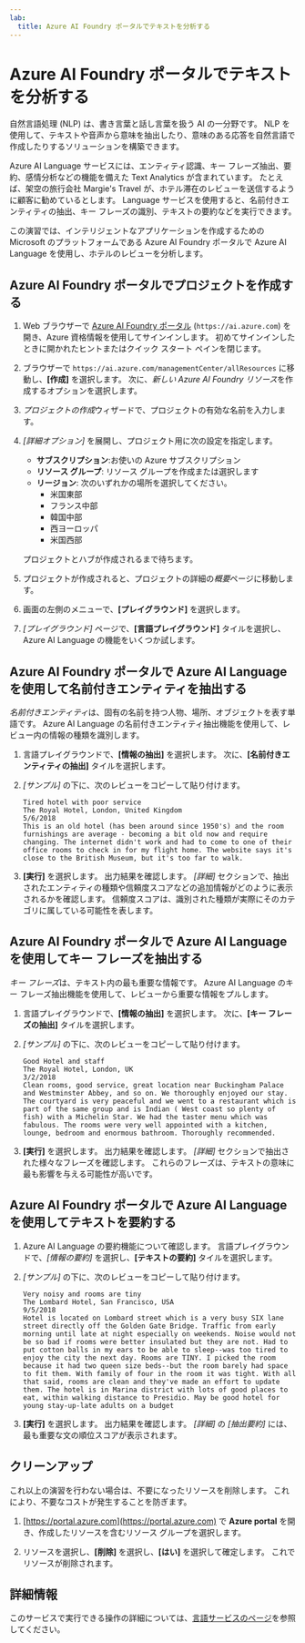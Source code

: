 ```yaml
---
lab:
  title: Azure AI Foundry ポータルでテキストを分析する
---
```


# Azure AI Foundry ポータルでテキストを分析する

自然言語処理 (NLP) は、書き言葉と話し言葉を扱う AI の一分野です。 NLP を使用して、テキストや音声から意味を抽出したり、意味のある応答を自然言語で作成したりするソリューションを構築できます。

Azure AI Language サービスには、エンティティ認識、キー フレーズ抽出、要約、感情分析などの機能を備えた Text Analytics が含まれています。 たとえば、架空の旅行会社 Margie's Travel が、ホテル滞在のレビューを送信するように顧客に勧めているとします。 Language サービスを使用すると、名前付きエンティティの抽出、キー フレーズの識別、テキストの要約などを実行できます。

この演習では、インテリジェントなアプリケーションを作成するための Microsoft のプラットフォームである Azure AI Foundry ポータルで Azure AI Language を使用し、ホテルのレビューを分析します。 

## Azure AI Foundry ポータルでプロジェクトを作成する

1. Web ブラウザーで [Azure AI Foundry ポータル](https://ai.azure.com) (`https://ai.azure.com`) を開き、Azure 資格情報を使用してサインインします。 初めてサインインしたときに開かれたヒントまたはクイック スタート ペインを閉じます。 

1. ブラウザーで `https://ai.azure.com/managementCenter/allResources` に移動し、**[作成]** を選択します。 次に、*新しい Azure AI Foundry リソース*を作成するオプションを選択します。

1. *プロジェクトの作成*ウィザードで、プロジェクトの有効な名前を入力します。

1. *[詳細オプション]* を展開し、プロジェクト用に次の設定を指定します。
    - **サブスクリプション**:お使いの Azure サブスクリプション
    - **リソース グループ**: リソース グループを作成または選択します
    - **リージョン**: 次のいずれかの場所を選択してください。
        * 米国東部
        * フランス中部
        * 韓国中部
        * 西ヨーロッパ
        * 米国西部

    プロジェクトとハブが作成されるまで待ちます。

1. プロジェクトが作成されると、プロジェクトの詳細の*概要*ページに移動します。

1. 画面の左側のメニューで、**[プレイグラウンド]** を選択します。

1. *[プレイグラウンド]* ページで、**[言語プレイグラウンド]** タイルを選択し、Azure AI Language の機能をいくつか試します。

## Azure AI Foundry ポータルで Azure AI Language を使用して名前付きエンティティを抽出する

*名前付きエンティティ*は、固有の名前を持つ人物、場所、オブジェクトを表す単語です。 Azure AI Language の名前付きエンティティ抽出機能を使用して、レビュー内の情報の種類を識別します。

1. 言語プレイグラウンドで、**[情報の抽出]** を選択します。 次に、**[名前付きエンティティの抽出]** タイルを選択します。 

1. *[サンプル]* の下に、次のレビューをコピーして貼り付けます。

    ```
    Tired hotel with poor service
    The Royal Hotel, London, United Kingdom
    5/6/2018
    This is an old hotel (has been around since 1950's) and the room furnishings are average - becoming a bit old now and require changing. The internet didn't work and had to come to one of their office rooms to check in for my flight home. The website says it's close to the British Museum, but it's too far to walk.
    ```

1. **[実行]** を選択します。 出力結果を確認します。 *[詳細]* セクションで、抽出されたエンティティの種類や信頼度スコアなどの追加情報がどのように表示されるかを確認します。 信頼度スコアは、識別された種類が実際にそのカテゴリに属している可能性を表します。

## Azure AI Foundry ポータルで Azure AI Language を使用してキー フレーズを抽出する

*キー フレーズ*は、テキスト内の最も重要な情報です。 Azure AI Language のキー フレーズ抽出機能を使用して、レビューから重要な情報をプルします。

1. 言語プレイグラウンドで、**[情報の抽出]** を選択します。 次に、**[キー フレーズの抽出]** タイルを選択します。 

1. *[サンプル]* の下に、次のレビューをコピーして貼り付けます。

    ```
    Good Hotel and staff
    The Royal Hotel, London, UK
    3/2/2018
    Clean rooms, good service, great location near Buckingham Palace and Westminster Abbey, and so on. We thoroughly enjoyed our stay. The courtyard is very peaceful and we went to a restaurant which is part of the same group and is Indian ( West coast so plenty of fish) with a Michelin Star. We had the taster menu which was fabulous. The rooms were very well appointed with a kitchen, lounge, bedroom and enormous bathroom. Thoroughly recommended.
    ```

1. **[実行]** を選択します。 出力結果を確認します。 *[詳細]* セクションで抽出された様々なフレーズを確認します。 これらのフレーズは、テキストの意味に最も影響を与える可能性が高いです。

## Azure AI Foundry ポータルで Azure AI Language を使用してテキストを要約する
 
1. Azure AI Language の要約機能について確認します。 言語プレイグラウンドで、*[情報の要約]* を選択し、**[テキストの要約]** タイルを選択します。

1. *[サンプル]* の下に、次のレビューをコピーして貼り付けます。
    
    ```
    Very noisy and rooms are tiny
    The Lombard Hotel, San Francisco, USA
    9/5/2018
    Hotel is located on Lombard street which is a very busy SIX lane street directly off the Golden Gate Bridge. Traffic from early morning until late at night especially on weekends. Noise would not be so bad if rooms were better insulated but they are not. Had to put cotton balls in my ears to be able to sleep--was too tired to enjoy the city the next day. Rooms are TINY. I picked the room because it had two queen size beds--but the room barely had space to fit them. With family of four in the room it was tight. With all that said, rooms are clean and they've made an effort to update them. The hotel is in Marina district with lots of good places to eat, within walking distance to Presidio. May be good hotel for young stay-up-late adults on a budget
    ```

1. **[実行]** を選択します。 出力結果を確認します。 *[詳細]* の *[抽出要約]* には、最も重要な文の順位スコアが表示されます。   

## クリーンアップ

これ以上の演習を行わない場合は、不要になったリソースを削除します。 これにより、不要なコストが発生することを防ぎます。

1. [https://portal.azure.com](https://portal.azure.com) で **Azure portal** を開き、作成したリソースを含むリソース グループを選択します。

1. リソースを選択し、**[削除]** を選択し、**[はい]** を選択して確定します。 これでリソースが削除されます。

## 詳細情報

このサービスで実行できる操作の詳細については、[言語サービスのページ](https://learn.microsoft.com/azure/ai-services/language-service/overview)を参照してください。
